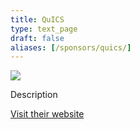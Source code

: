 ```yaml
---
title: QuICS
type: text_page
draft: false
aliases: [/sponsors/quics/]
---
```


![](/images/partners/QuICS.png)

Description

<a href="https://quics.umd.edu/" target="_blank">Visit their website</a>
